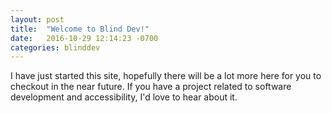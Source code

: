 ```yaml
---
layout: post
title:  "Welcome to Blind Dev!"
date:   2016-10-29 12:14:23 -0700
categories: blinddev
---
```

I have just started this site, hopefully there will be a lot more here for you
 to checkout in the near future. If you have a project related to software
 development and accessibility, I'd love to hear about it.
